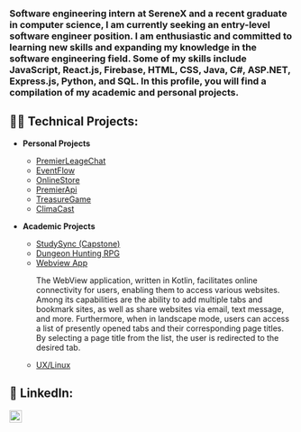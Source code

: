 <h3>Software engineering intern at SereneX and a recent graduate in computer science, I am currently seeking an entry-level software engineer position. I am enthusiastic and committed to learning new skills and expanding my knowledge in the software engineering field. Some of my skills include JavaScript, React.js, Firebase, HTML, CSS, Java, C#, ASP.NET, Express.js, Python, and SQL. In this profile, you will find a compilation of my academic and personal projects.</h3>

<h2>👨‍💻 Technical Projects:</h2>


- <b>Personal Projects</b>
  - [PremierLeageChat](https://github.com/harriskwong1208/PremierLeagueChat)
  - [EventFlow](https://github.com/harriskwong1208/eventflow)
  - [OnlineStore](https://github.com/harriskwong1208/OnlineStore)
  - [PremierApi](https://github.com/harriskwong1208/SoccerApi)
  - [TreasureGame](https://github.com/harriskwong1208/TreasureGame)
  - [ClimaCast](https://github.com/harriskwong1208/climacast)


  
- <b>Academic Projects</b>
  - [StudySync (Capstone)](https://github.com/Capstone-Projects-2023-Fall/project-studysync)
  - [Dungeon Hunting RPG](https://github.com/cis3296s23/project-01-dungeon-hunting)
  - [Webview App](https://github.com/TempleCIS3515/assignment-10-harriskwong1208)
    <p>The WebView application, written in Kotlin, facilitates online connectivity for users, enabling them to access various websites. Among its capabilities are the ability to add multiple tabs and bookmark sites, as well as share websites via email, text message, and more. Furthermore, when in landscape mode, users can access a list of presently opened tabs and their corresponding page titles. By selecting a page title from the list, the user is redirected to the desired tab.</p>
  - [UX/Linux](https://github.com/harriskwong1208/LinuxShell)
  







<h2> 🤳 LinkedIn:</h2>


[<img align="left" alt="HarrisKwong | LinkedIn" width="22px" src="https://cdn.jsdelivr.net/npm/simple-icons@v3/icons/linkedin.svg" />][linkedin]


[linkedin]:https://www.linkedin.com/in/harris-kwong/

